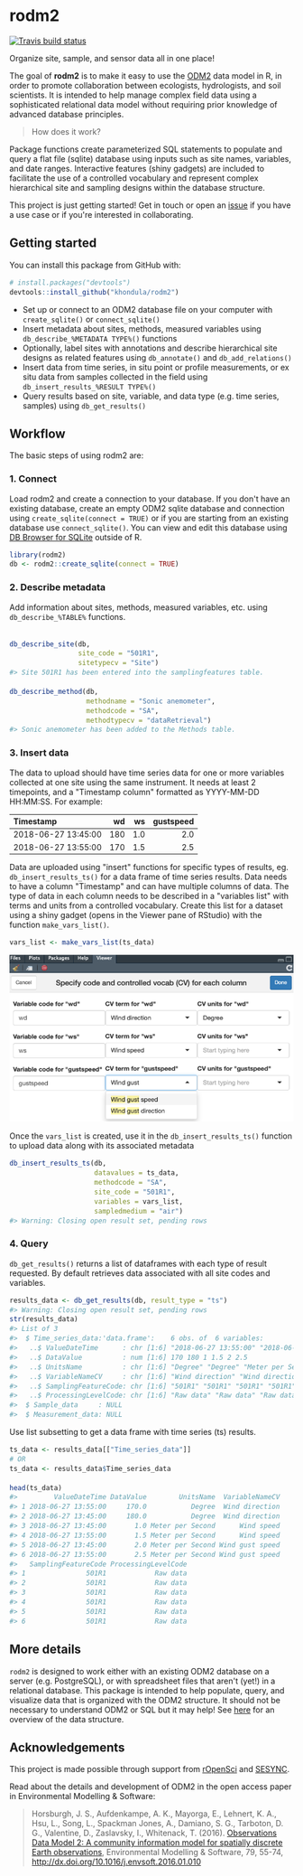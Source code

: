 
<!-- README.md is generated from README.Rmd. Please edit that file -->
rodm2
=====

<!-- badges: start -->

[![Travis build status](https://travis-ci.org/khondula/rodm2.svg?branch=master)](https://travis-ci.org/khondula/rodm2)

<!-- badges: end -->

Organize site, sample, and sensor data all in one place!

The goal of **rodm2** is to make it easy to use the [ODM2](https://github.com/ODM2/ODM2) data model in R, in order to promote collaboration between ecologists, hydrologists, and soil scientists. It is intended to help manage complex field data using a sophisticated relational data model without requiring prior knowledge of advanced database principles.

> How does it work?

Package functions create parameterized SQL statements to populate and query a flat file (sqlite) database using inputs such as site names, variables, and date ranges. Interactive features (shiny gadgets) are included to facilitate the use of a controlled vocabulary and represent complex hierarchical site and sampling designs within the database structure.

This project is just getting started! Get in touch or open an [issue](https://github.com/khondula/rodm2/issues) if you have a use case or if you're interested in collaborating.

Getting started
---------------

You can install this package from GitHub with:

``` r
# install.packages("devtools")
devtools::install_github("khondula/rodm2")
```

-   Set up or connect to an ODM2 database file on your computer with `create_sqlite()` or `connect_sqlite()`
-   Insert metadata about sites, methods, measured variables using `db_describe_%METADATA TYPE%()` functions
-   Optionally, label sites with annotations and describe hierarchical site designs as related features using `db_annotate()` and `db_add_relations()`
-   Insert data from time series, in situ point or profile measurements, or ex situ data from samples collected in the field using `db_insert_results_%RESULT TYPE%()`
-   Query results based on site, variable, and data type (e.g. time series, samples) using `db_get_results()`

Workflow
--------

The basic steps of using rodm2 are:

### 1. Connect

Load rodm2 and create a connection to your database. If you don't have an existing database, create an empty ODM2 sqlite database and connection using `create_sqlite(connect = TRUE)` or if you are starting from an existing database use `connect_sqlite()`. You can view and edit this database using [DB Browser for SQLite](https://sqlitebrowser.org/) outside of R.

``` r
library(rodm2)
db <- rodm2::create_sqlite(connect = TRUE)
```

### 2. Describe metadata

Add information about sites, methods, measured variables, etc. using `db_describe_%TABLE%` functions.

``` r

db_describe_site(db, 
                 site_code = "501R1", 
                 sitetypecv = "Site")
#> Site 501R1 has been entered into the samplingfeatures table.

db_describe_method(db,
                   methodname = "Sonic anemometer", 
                   methodcode = "SA", 
                   methodtypecv = "dataRetrieval")
#> Sonic anemometer has been added to the Methods table.
```

### 3. Insert data

The data to upload should have time series data for one or more variables collected at one site using the same instrument. It needs at least 2 timepoints, and a "Timestamp column" formatted as YYYY-MM-DD HH:MM:SS. For example:

| Timestamp           |   wd|   ws|  gustspeed|
|:--------------------|----:|----:|----------:|
| 2018-06-27 13:45:00 |  180|  1.0|        2.0|
| 2018-06-27 13:55:00 |  170|  1.5|        2.5|

Data are uploaded using "insert" functions for specific types of results, eg. `db_insert_results_ts()` for a data frame of time series results. Data needs to have a column "Timestamp" and can have multiple columns of data. The type of data in each column needs to be described in a "variables list" with terms and units from a controlled vocabulary. Create this list for a dataset using a shiny gadget (opens in the Viewer pane of RStudio) with the function `make_vars_list()`.

``` r
vars_list <- make_vars_list(ts_data)
```

![vars list shiny gadget](https://raw.githubusercontent.com/khondula/rodm2/master/man/figures/vars-gadget.png)

Once the `vars_list` is created, use it in the `db_insert_results_ts()` function to upload data along with its associated metadata

``` r
db_insert_results_ts(db, 
                     datavalues = ts_data,
                     methodcode = "SA",
                     site_code = "501R1",
                     variables = vars_list,
                     sampledmedium = "air")
#> Warning: Closing open result set, pending rows
```

### 4. Query

`db_get_results()` returns a list of dataframes with each type of result requested. By default retrieves data associated with all site codes and variables.

``` r
results_data <- db_get_results(db, result_type = "ts")
#> Warning: Closing open result set, pending rows
str(results_data)
#> List of 3
#>  $ Time_series_data:'data.frame':    6 obs. of  6 variables:
#>   ..$ ValueDateTime      : chr [1:6] "2018-06-27 13:55:00" "2018-06-27 13:45:00" "2018-06-27 13:45:00" "2018-06-27 13:55:00" ...
#>   ..$ DataValue          : num [1:6] 170 180 1 1.5 2 2.5
#>   ..$ UnitsName          : chr [1:6] "Degree" "Degree" "Meter per Second" "Meter per Second" ...
#>   ..$ VariableNameCV     : chr [1:6] "Wind direction" "Wind direction" "Wind speed" "Wind speed" ...
#>   ..$ SamplingFeatureCode: chr [1:6] "501R1" "501R1" "501R1" "501R1" ...
#>   ..$ ProcessingLevelCode: chr [1:6] "Raw data" "Raw data" "Raw data" "Raw data" ...
#>  $ Sample_data     : NULL
#>  $ Measurement_data: NULL
```

Use list subsetting to get a data frame with time series (ts) results.

``` r
ts_data <- results_data[["Time_series_data"]]
# OR
ts_data <- results_data$Time_series_data

head(ts_data)
#>         ValueDateTime DataValue        UnitsName  VariableNameCV
#> 1 2018-06-27 13:55:00     170.0           Degree  Wind direction
#> 2 2018-06-27 13:45:00     180.0           Degree  Wind direction
#> 3 2018-06-27 13:45:00       1.0 Meter per Second      Wind speed
#> 4 2018-06-27 13:55:00       1.5 Meter per Second      Wind speed
#> 5 2018-06-27 13:45:00       2.0 Meter per Second Wind gust speed
#> 6 2018-06-27 13:55:00       2.5 Meter per Second Wind gust speed
#>   SamplingFeatureCode ProcessingLevelCode
#> 1               501R1            Raw data
#> 2               501R1            Raw data
#> 3               501R1            Raw data
#> 4               501R1            Raw data
#> 5               501R1            Raw data
#> 6               501R1            Raw data
```

More details
------------

`rodm2` is designed to work either with an existing ODM2 database on a server (e.g. PostgreSQL), or with spreadsheet files that aren't (yet!) in a relational database. This package is intended to help populate, query, and visualize data that is organized with the ODM2 structure. It should not be necessary to understand ODM2 or SQL but it may help! See [here](http://odm2.github.io/ODM2/schemas/ODM2_Current/diagrams/ODM2OverviewSimplified.html) for an overview of the data structure.

Acknowledgements
----------------

This project is made possible through support from [rOpenSci](https://ropensci.org/) and [SESYNC](https://www.sesync.org/).

Read about the details and development of ODM2 in the open access paper in Environmental Modelling & Software:

> Horsburgh, J. S., Aufdenkampe, A. K., Mayorga, E., Lehnert, K. A., Hsu, L., Song, L., Spackman Jones, A., Damiano, S. G., Tarboton, D. G., Valentine, D., Zaslavsky, I., Whitenack, T. (2016). [Observations Data Model 2: A community information model for spatially discrete Earth observations](http://dx.doi.org/10.1016/j.envsoft.2016.01.010), Environmental Modelling & Software, 79, 55-74, <http://dx.doi.org/10.1016/j.envsoft.2016.01.010>
